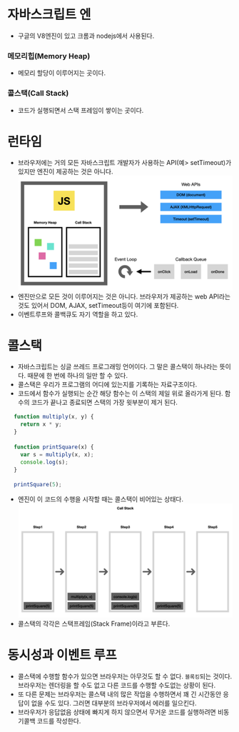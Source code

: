 # 자바스크립트 엔
- 구글의 V8엔진이 있고 크롬과 nodejs에서 사용된다.
### 메모리힙(Memory Heap)
- 메모리 할당이 이루어지는 곳이다.
### 콜스택(Call Stack)
- 코드가 실행되면서 스택 프레임이 쌓이는 곳이다.

# 런타임
- 브라우저에는 거의 모든 자바스크립트 개발자가 사용하는 API(예> setTimeout)가 있지만 엔진이 제공하는 것은 아니다.
![런타임](https://github.com/juuunobae/TIL/blob/main/Javascript/%E1%84%89%E1%85%B3%E1%84%8F%E1%85%B3%E1%84%85%E1%85%B5%E1%86%AB%E1%84%89%E1%85%A3%E1%86%BA%202021-03-22%20%E1%84%8B%E1%85%A9%E1%84%92%E1%85%AE%201.35.43.png)
- 엔진만으로 모든 것이 이루어지는 것은 아니다. 브라우저가 제공하는 web API라는 것도 있어서 DOM, AJAX, setTimeout등이 여기에 포함된다.
- 이벤트루프와 콜백큐도 자기 역할을 하고 있다.

# 콜스택
- 자바스크립트는 싱글 쓰레드 프로그래밍 언어이다. 그 말은 콜스택이 하나라는 뜻이다. 때문에 한 번에 하나의 일만 할 수 있다.
- 콜스택은 우리가 프로그램의 어디에 있는지를 기록하는 자료구조이다.
- 코드에서 함수가 실행되는 순간 해당 함수는 이 스택의 제일 위로 올라가게 된다. 함수의 코드가 끝나고 종료되면 스택의 가장 윗부분이 제거 된다.
```javascript
  function multiply(x, y) {
    return x * y;
  }
  
  function printSquare(x) {
    var s = multiply(x, x);
    console.log(s);
  }
  
  printSquare(5);
```
- 엔진이 이 코드의 수행을 시작할 때는 콜스택이 비어있는 상태다.
![콜스택](https://github.com/juuunobae/TIL/blob/main/Javascript/%E1%84%8F%E1%85%A9%E1%86%AF%E1%84%89%E1%85%B3%E1%84%90%E1%85%A2%E1%86%A8.png)
- 콜스택의 각각은 스택프레임(Stack Frame)이라고 부른다.

# 동시성과 이벤트 루프
- 콜스택에 수행할 함수가 있으면 브라우저는 아무것도 할 수 없다. `블록킹`되는 것이다. 브라우저는 렌더링을 할 수도 없고 다른 코드를 수행할 수도없는 상황이 된다. 
- 또 다른 문제는 브라우저는 콜스택 내의 많은 작업을 수행하면서 꽤 긴 시간동안 응답이 없을 수도 있다. 그러면 대부분의 브라우저에서 에러를 일으킨다.
- 브라우저가 응답없음 상태에 빠지게 하지 않으면서 무거운 코드를 실행하려면 비동기콜백 코드를 작성한다.
